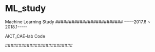 # ML_study
Machine Learning Study
#########################
-----2017.6 ~ 2018.1-----

AICT_CAE-lab Code

#########################
